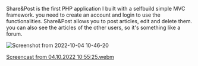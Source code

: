 Share&Post is the first PHP application I built with a selfbuild simple MVC framework. 
you need to create an account and login to use the functionalities. Share&Post allows you to post articles, edit and delete them. you can also see the articles of the other users, so it's something like a forum.


![Screenshot from 2022-10-04 10-46-20](https://user-images.githubusercontent.com/106731623/193776728-c6edd179-3df3-49f0-8156-97b29fad9e1d.png)




[Screencast from 04.10.2022 10:55:25.webm](https://user-images.githubusercontent.com/106731623/193778329-a1553d01-0dd0-4b71-9b68-07a30b224ec9.webm)
